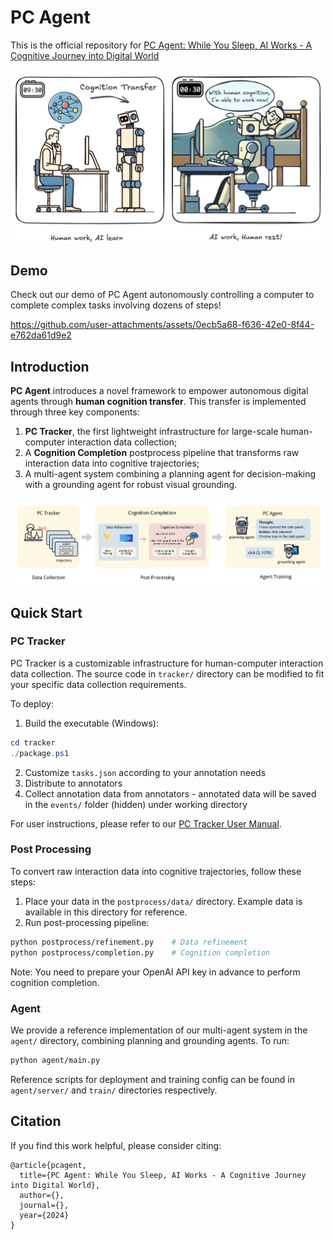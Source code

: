 # PC Agent

This is the official repository for 
[PC Agent: While You Sleep, AI Works - A Cognitive Journey into Digital World](https://arxiv.org/)

![animation](./assets/animation.png)

## Demo

Check out our demo of PC Agent autonomously controlling a computer to complete complex tasks involving dozens of steps!

https://github.com/user-attachments/assets/0ecb5a68-f636-42e0-8f44-e762da61d9e2

## Introduction

**PC Agent** introduces a novel framework to empower autonomous digital agents through **human cognition transfer**. 
This transfer is implemented through three key components: 
1. **PC Tracker**, the first lightweight infrastructure for large-scale human-computer interaction data collection;
2. A **Cognition Completion** postprocess pipeline that transforms raw interaction data into cognitive trajectories;
3. A multi-agent system combining a planning agent for decision-making with a grounding agent for robust visual grounding.

![overview](./assets/overview.png)

## Quick Start

### PC Tracker

PC Tracker is a customizable infrastructure for human-computer interaction data collection. The source code in `tracker/` directory can be modified to fit your specific data collection requirements.

To deploy:
1. Build the executable (Windows):
```powershell
cd tracker
./package.ps1
```
2. Customize `tasks.json` according to your annotation needs
3. Distribute to annotators
4. Collect annotation data from annotators - annotated data will be saved in the `events/` folder (hidden) under working directory

For user instructions, please refer to our [PC Tracker User Manual](./tracker/README.md).

### Post Processing

To convert raw interaction data into cognitive trajectories, follow these steps:
1. Place your data in the `postprocess/data/` directory. Example data is available in this directory for reference.
2. Run post-processing pipeline:
```bash
python postprocess/refinement.py    # Data refinement
python postprocess/completion.py    # Cognition completion
```

Note: You need to prepare your OpenAI API key in advance to perform cognition completion.

### Agent

We provide a reference implementation of our multi-agent system in the `agent/` directory, combining planning and grounding agents. To run:

```bash
python agent/main.py
```

Reference scripts for deployment and training config can be found in `agent/server/` and `train/` directories respectively.

## Citation

If you find this work helpful, please consider citing:

```
@article{pcagent,
  title={PC Agent: While You Sleep, AI Works - A Cognitive Journey into Digital World},
  author={},
  journal={},
  year={2024}
}
```